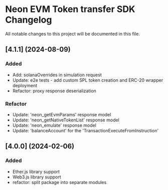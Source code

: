 # Neon EVM Token transfer SDK Changelog
All notable changes to this project will be documented in this file.

## [4.1.1] (2024-08-09)
### Added
* Add: solanaOverrides in simulation request
* Update: e2e tests - add custom SPL token creation and ERC-20 wrapper deployment
* Refactor: proxy response deserialization

### Refactor
* Update: 'neon_getEvmParams' response model
* Update: 'neon_getNativeTokenList' response model
* Update: 'neon_emulate' response model
* Update: 'balanceAccount' for the 'TransactionExecuteFromInstruction'

## [4.0.0] (2024-02-06)
### Added
* Ether.js library support
* Web3.js library support
* refactor: split package into separate modules
